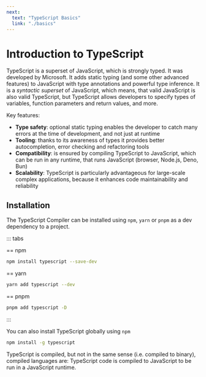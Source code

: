 ```yaml
---
next:
  text: "TypeScript Basics"
  link: "./basics"
---
```


# Introduction to TypeScript

TypeScript is a superset of JavaScript, which is strongly typed. It was developed by Microsoft. It adds static typing (and some other advanced features) to JavaScript with type annotations and powerful type inference. It is a _syntactic superset_ of JavaScript, which means, that valid JavaScript is also valid TypeScript, but TypeScript allows developers to specify types of variables, function parameters and return values, and more.

Key features:

- **Type safety**: optional static typing enables the developer to catch many errors at the time of development, and not just at runtime
- **Tooling**: thanks to its awareness of types it provides better autocompletion, error checking and refactoring tools
- **Compatibility**: is ensured by compiling TypeScript to JavaScript, which can be run in any runtime, that runs JavaScript (browser, Node.js, Deno, Bun)
- **Scalability**: TypeScript is particularly advantageous for large-scale complex applications, because it enhances code maintainability and reliability

## Installation

The TypeScript Compiler can be installed using `npm`, `yarn` or `pnpm` as a dev dependency to a project.

::: tabs

== npm

```bash
npm install typescript --save-dev
```

== yarn

```bash
yarn add typescript --dev
```

== pnpm

```bash
pnpm add typescript -D
```

:::

You can also install TypeScript globally using `npm`

```bash
npm install -g typescript
```

TypeScript is compiled, but not in the same sense (i.e. compiled to binary), compiled languages are: TypeScript code is compiled to JavaScript to be run in a JavaScript runtime.
